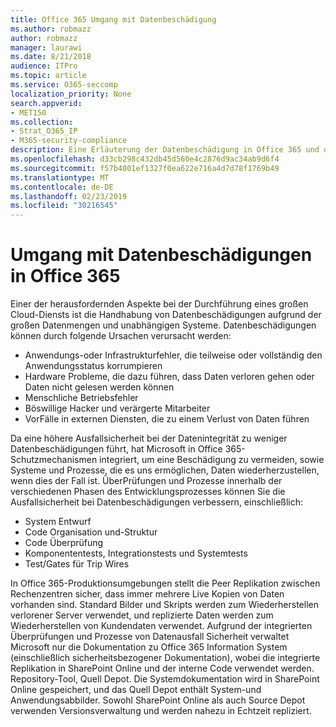 ```yaml
---
title: Office 365 Umgang mit Datenbeschädigung
ms.author: robmazz
author: robmazz
manager: laurawi
ms.date: 8/21/2018
audience: ITPro
ms.topic: article
ms.service: O365-seccomp
localization_priority: None
search.appverid:
- MET150
ms.collection:
- Strat_O365_IP
- M365-security-compliance
description: Eine Erläuterung der Datenbeschädigung in Office 365 und der Anstrengungen von Microsoft zur Vorbeugung und Wiederherstellung.
ms.openlocfilehash: d33cb298c432db45d560e4c2876d9ac34ab9d6f4
ms.sourcegitcommit: f57b4001ef1327f0ea622e716a4d7d78f1769b49
ms.translationtype: MT
ms.contentlocale: de-DE
ms.lasthandoff: 02/23/2019
ms.locfileid: "30216545"
---
```

# <a name="dealing-with-data-corruption-in-office-365"></a>Umgang mit Datenbeschädigungen in Office 365

Einer der herausfordernden Aspekte bei der Durchführung eines großen Cloud-Diensts ist die Handhabung von Datenbeschädigungen aufgrund der großen Datenmengen und unabhängigen Systeme. Datenbeschädigungen können durch folgende Ursachen verursacht werden:
- Anwendungs-oder Infrastrukturfehler, die teilweise oder vollständig den Anwendungsstatus korrumpieren 
- Hardware Probleme, die dazu führen, dass Daten verloren gehen oder Daten nicht gelesen werden können 
- Menschliche Betriebsfehler 
- Böswillige Hacker und verärgerte Mitarbeiter 
- VorFälle in externen Diensten, die zu einem Verlust von Daten führen 

Da eine höhere Ausfallsicherheit bei der Datenintegrität zu weniger Datenbeschädigungen führt, hat Microsoft in Office 365-Schutzmechanismen integriert, um eine Beschädigung zu vermeiden, sowie Systeme und Prozesse, die es uns ermöglichen, Daten wiederherzustellen, wenn dies der Fall ist. ÜberPrüfungen und Prozesse innerhalb der verschiedenen Phasen des Entwicklungsprozesses können Sie die Ausfallsicherheit bei Datenbeschädigungen verbessern, einschließlich:
- System Entwurf
- Code Organisation und-Struktur 
- Code Überprüfung 
- Komponententests, Integrationstests und Systemtests
- Test/Gates für Trip Wires 

In Office 365-Produktionsumgebungen stellt die Peer Replikation zwischen Rechenzentren sicher, dass immer mehrere Live Kopien von Daten vorhanden sind. Standard Bilder und Skripts werden zum Wiederherstellen verlorener Server verwendet, und replizierte Daten werden zum Wiederherstellen von Kundendaten verwendet. Aufgrund der integrierten Überprüfungen und Prozesse von Datenausfall Sicherheit verwaltet Microsoft nur die Dokumentation zu Office 365 Information System (einschließlich sicherheitsbezogener Dokumentation), wobei die integrierte Replikation in SharePoint Online und der interne Code verwendet werden. Repository-Tool, Quell Depot. Die Systemdokumentation wird in SharePoint Online gespeichert, und das Quell Depot enthält System-und Anwendungsabbilder. Sowohl SharePoint Online als auch Source Depot verwenden Versionsverwaltung und werden nahezu in Echtzeit repliziert. 